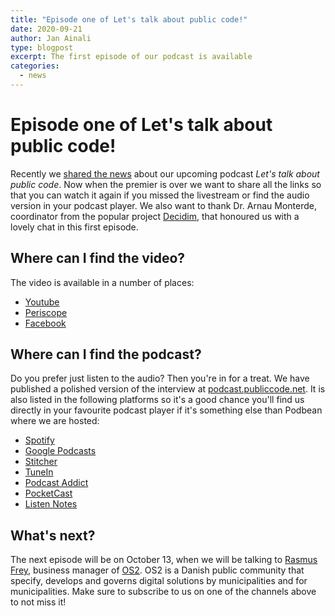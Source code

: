 ```yaml
---
title: "Episode one of Let's talk about public code!"
date: 2020-09-21
author: Jan Ainali
type: blogpost
excerpt: The first episode of our podcast is available
categories:
  - news
---
```


# Episode one of Let's talk about public code!

Recently we [shared the news](2020-09-01-on-air-next-our-podcast.md) about our upcoming podcast *Let's talk about public code*. Now when the premier is over we want to share all the links so that you can watch it again if you missed the livestream or find the audio version in your podcast player. We also want to thank Dr. Arnau Monterde, coordinator from the popular project [Decidim](https://decidim.org/), that honoured us with a lovely chat in this first episode.

## Where can I find the video?

The video is available in a number of places:

- [Youtube](https://www.youtube.com/channel/UCXIL94kkenw0cs_ZgNhKYuw)
- [Periscope](https://www.pscp.tv/w/1nAKEAQlonkKL)
- [Facebook](https://www.facebook.com/publiccodenet/videos/643877099845339/)

## Where can I find the podcast?

Do you prefer just listen to the audio? Then you're in for a treat. We have published a polished version of the interview at [podcast.publiccode.net](https://podcast.publiccode.net/). It is also listed in the following platforms so it's a good chance you'll find us directly in your favourite podcast player if it's something else than Podbean where we are hosted:

- [Spotify](https://open.spotify.com/show/3m7m3AtL0jf67NpQ9B9HRs)
- [Google Podcasts](https://podcasts.google.com/feed/aHR0cHM6Ly9wb2RjYXN0LnB1YmxpY2NvZGUubmV0L2ZlZWQueG1s)
- [Stitcher](https://www.stitcher.com/s?fid=572446)
- [TuneIn](https://tunein.com/podcasts/Technology-Podcasts/Lets-talk-about-public-code-p1365579/)
- [Podcast Addict](https://podcastaddict.com/podcast/3105988)
- [PocketCast](https://pca.st/vdvtvnqc)
- [Listen Notes](https://www.listennotes.com/podcasts/lets-talk-about-public-code-foundation-for-AOD3guWQ9BY/)

## What's next?

The next episode will be on October 13, when we will be talking to [Rasmus Frey](https://os2.eu/bruger/rasmus-frey), business manager of [OS2](https://os2.eu/node/332). OS2 is a Danish public community that specify, develops and governs digital solutions by municipalities and for municipalities. Make sure to subscribe to us on one of the channels above to not miss it!
